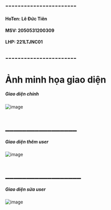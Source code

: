 ## -----------------------
#### HoTen: Lê Đức Tiên
#### MSV: 2050531200309
#### LHP: 221LTJNC01
## -----------------------
# Ảnh minh họa giao diện
##### Giao diện chính
![image](https://user-images.githubusercontent.com/86406337/156009764-e346163e-0c9f-409c-95ab-1a81527db050.png)
#  _________________
##### Giao diện thêm user
![image](https://user-images.githubusercontent.com/86406337/156010039-1ee9f020-271d-4b11-a866-0f9e12661301.png)
# __________________
##### Giao diện sửa user

![image](https://user-images.githubusercontent.com/86406337/156010238-7e0e455a-ce36-4bac-93f9-8112a9c8644a.png)

